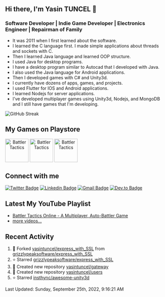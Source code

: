 ## Hi there, I'm Yasin TUNCEL 👋 

### Software Developer | Indie Game Developer | Electronics Engineer | Repairman of Family

- It was 2011 when I first learned about the software.
- I learned the C language first. I made simple applications about threads and sockets with C.
- Then I learned Java language and learned OOP structure.
- I used Java for desktop programs.
- I have a desktop program similar to Autocad that I developed with Java.
- I also used the Java language for Android applications.
- Then I developed games with C# and Unity3d.
- I currently have dozens of apps, games, and projects.
- I used Flutter for IOS and Android applications.
- I learned Nodejs for server applications.
- I've developed multiplayer games using Unity3d, Nodejs, and MongoDB and I still have games that I'm developing.

![GitHub Streak](https://github-profile-summary-cards.vercel.app/api/cards/profile-details?username=yasintuncel&theme=vue)

## My Games on Playstore
<h align="center"><a href="https://play.google.com/store/apps/details?id=com.garaj9.battleofmiddleearth"><img alt="Battler Tactics" src="https://play-lh.googleusercontent.com/9Rs8qMykHWUZimCGb9Ymqg_UIcRNvRA6MLC0BzGZftZxGA8Q_UbtslNQ1Y-uHBkcC9HB=s180-rw" width="75" height="75" /></a> <a href="https://play.google.com/store/apps/details?id=com.yasintuncel.kidseducationlearn"><img alt="Battler Tactics" src="https://play-lh.googleusercontent.com/D73v4Xzj5Toe40ixlAu1PgaPXtiia5rzRvoRs0G-MnL-AotEMltMrQXwRlP-CkTrOA=s180-rw" width="75" height="75" /></a> <a href="https://play.google.com/store/apps/details?id=com.yasintuncel.stackblocks"><img alt="Battler Tactics" src="https://play-lh.googleusercontent.com/DmbMp6PY66oQukWAVY46okMQkdyRdifC8NbQukkGV6ByA-CRrSuJ5HqE8nE9GjpUfjU=s180-rw" width="75" height="75" /></a> </h>

## Connect with me

[![Twitter Badge](https://img.shields.io/badge/-Twitter-00acee?style=flat-square&logo=Twitter&logoColor=white)](https://twitter.com/yasintuncel)
[![Linkedin Badge](https://img.shields.io/badge/-LinkedIn-0e76a8?style=flat-square&logo=Linkedin&logoColor=white)](https://linkedin.com/in/yasintuncel)
[![Gmail Badge](https://img.shields.io/badge/Gmail-D14836?style=flat-square&logo=gmail&logoColor=white)](yasintuncel.eee@gmail.com)
[![Dev.to Badge](https://img.shields.io/badge/dev.to-0A0A0A?style=flat-square&logo=dev.to&logoColor=white)](https://dev.to/yasintuncel)


## Latest My YouTube Playlist

- [Battler Tactics Online - A Multiplayer, Auto-Battler Game](https://www.youtube.com/playlist?list=PLgNiiki9fcRimdUtLrzGDAqI_qy4ESH38)
- [more videos...](https://www.youtube.com/channel/UCkz9wEECdb5Ov4tkQWa2EwA)

## Recent Activity

<!--RECENT_ACTIVITY:start-->
1. 🔱 Forked [yasintuncel/express_with_SSL](https://github.com/yasintuncel/express_with_SSL) from [grizzlypeaksoftware/express_with_SSL](https://github.com/grizzlypeaksoftware/express_with_SSL)
2. ⭐ Starred [grizzlypeaksoftware/express_with_SSL](https://github.com/grizzlypeaksoftware/express_with_SSL)
3. 📔 Created new repository [yasintuncel/gateway](https://github.com/yasintuncel/gateway)
4. 📔 Created new repository [yasintuncel/users](https://github.com/yasintuncel/users)
5. ⭐ Starred [insthync/awesome-unity3d](https://github.com/insthync/awesome-unity3d)
<!--RECENT_ACTIVITY:end-->

<!--RECENT_ACTIVITY:last_update-->
Last Updated: Sunday, September 25th, 2022, 9:16:21 AM
<!--RECENT_ACTIVITY:last_update_end-->